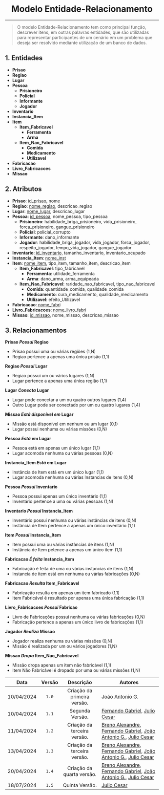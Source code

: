 <center>

# Modelo Entidade-Relacionamento

</center>

---


> O modelo Entidade-Relacionamento tem como principal função, descrever itens, em outras palavras entidades, que são utilizadas para representar participantes de um cenário em um problema que deseja ser resolvido mediante utilização de um banco de dados.

## 1. Entidades

- **Prisao**
- **Regiao**
- **Lugar**
- **Pessoa**
  - **Prisioneiro**
  - **Policial**
  - **Informante**
  - **Jogador**
- **Inventario**
- **Instancia_Item**
- **Item**
  - **Item_Fabricavel**
    - **Ferramenta**
    - **Arma**
  - **Item_Nao_Fabricavel**
    - **Comida**
    - **Medicamento**
    - **Utilizavel**
- **Fabricacao**
- **Livro_Fabricacoes**
- **Missao**

## 2. Atributos

- **Prisao**: <ins>id_prisao</ins>, nome
- **Regiao**: <ins>nome_regiao</ins>, descricao_regiao
- **Lugar**: <ins>nome_lugar</ins>, descricao_lugar
- **Pessoa**: <ins>id_pessoa</ins>, nome_pessoa, tipo_pessoa
  - **Prisioneiro**: habilidade_briga_prisioneiro, vida_prisioneiro, forca_prisioneiro, gangue_prisioneiro
  - **Policial**: policial_corrupto
  - **Informante**: dano_informante
  - **Jogador**: habilidade_briga_jogador, vida_jogador, forca_jogador, respeito_jogador, tempo_vida_jogador, gangue_jogador
- **Inventario**: <span style="text-decoration: underline; text-decoration-style: dotted;">id_inventario</span>, tamanho_inventario, inventario_ocupado
- **Instancia_Item**: <span style="text-decoration: underline; text-decoration-style: dotted;">nome_inst</span>
- **Item**: <ins>nome_item</ins>, tipo_item, tamanho_item, descricao_item
  - **Item_Fabricavel**: tipo_fabricavel
    - **Ferramenta**: utilidade_ferramenta
    - **Arma**: dano_arma, arma_equipeada
  - **Item_Nao_Fabricavel**: raridade_nao_fabricavel, tipo_nao_fabricavel
    - **Comida**: quantidade_comida, qualidade_comida
    - **Medicamento**: cura_medicamento, qualidade_medicamento
    - **Utilizavel**: efeito_Utilizavel
- **Fabricacao**: <span style="text-decoration: underline; text-decoration-style: dotted;">nome_fabri</span>
- **Livro_Fabricacoes**: <ins>nome_livro_fabri</ins>
- **Missao**: <ins>id_missao</ins>, nome_missao, descricao_missao

## 3. Relacionamentos

**Prisao _Possui_ Regiao**

- Prisao possui uma ou várias regiões (1,N)
- Regiao pertence a apenas uma única prisão (1,1)

**Regiao _Possui_ Lugar**

- Regiao possui um ou vários lugares (1,N)
- Lugar pertence a apenas uma única região (1,1)

**Lugar _Conecta_ Lugar**

- Lugar pode conectar a um ou quatro outros lugares (1,4)
- Outro Lugar pode ser conectado por um ou quatro lugares (1,4)

**Missao _Está disponivel em_ Lugar**

- Missão está disponível em nenhum ou um lugar (0,1)
- Lugar possui nenhuma ou várias missões (0,N)

**Pessoa _Está_ em Lugar**

- Pessoa está em apenas um único lugar (1,1)
- Lugar acomoda nenhuma ou várias pessoas (0,N)

**Instancia_Item _Está_ em Lugar**

- Instância de Item está em um único lugar (1,1)
- Lugar acomoda nenhuma ou várias Instancias de itens (0,N)

**Pessoa _Possui_ Inventario**

- Pessoa possui apenas um único inventário (1,1)
- Inventário pertence a uma ou várias pessoas (1,N)

**Inventario _Possui_ Instancia_Item**

- Inventário possui nenhuma ou várias instâncias de itens (0,N)
- Instância de Item pertence a apenas um único inventário (1,1)

**Item _Possui_ Instancia_Item**

- Item possui uma ou várias instâncias de itens (1,N)
- Instância de Item petence a apenas um único item (1,1)

**Fabricacao _É feita_ Instancia_Item**

- Fabricação é feita de uma ou várias instancias de itens (1,N)
- Instancia de item está em nenhuma ou várias fabricações (0,N)

**Fabricacao _Resulta_ Item_Fabricavel**

- Fabricação resulta em apenas um item fabricado (1,1)
- Item Fabricável é resultado por apenas uma única fabricação (1,1)

**Livro_Fabricacoes _Possui_ Fabricao**

- Livro de Fabricações possui nenhuma ou várias fabricações (0,N)
- Fabricação pertence a apenas um único livro de fabricações (1,1)

**Jogador _Realiza_ Missao**

- Jogador realiza nenhuma ou várias missões (0,N)
- Missão é realizada por um ou vários jogadores (1,N)

**Missao _Dropa_ Item_Nao_Fabricavel**

- Missão dropa apenas um item não fabricável (1,1)
- Item Não Fabricável é dropado por uma ou várias missões (1,N)


<div style="margin: 0 auto; width: fit-content;">

| Data       | Versão | Descrição                   | Autores                                                                                                                                                                                                 |
|:----------:|:------:|:---------------------------:| ------------------------------------------------------------------------------------------------------------------------------------------------------------------------------------------------------- |
| 10/04/2024 | `1.0`  | Criação da primeira versão. | [João Antonio G.](https://github.com/joaoseisei)                                                                                                                                                        |
| 10/04/2024 | `1.1`  | Segunda Versão.             | [Fernando Gabriel](https://github.com/show-dawn), [Julio Cesar](https://github.com/julio1099)                                                                                                           |
| 11/04/2024 | `1.2`  | Criação da terceira versão. | [Breno Alexandre](https://github.com/brenoalexandre0), [Fernando Gabriel](https://github.com/show-dawn), [João Antonio G.](https://github.com/joaoseisei),  [Julio Cesar](https://github.com/julio1099) |
| 13/04/2024 | `1.3`  | Criação da terceira versão. | [Breno Alexandre](https://github.com/brenoalexandre0), [Fernando Gabriel](https://github.com/show-dawn), [João Antonio G.](https://github.com/joaoseisei),  [Julio Cesar](https://github.com/julio1099) |
| 20/04/2024 | `1.4`  | Criação da quarta versão.   | [Breno Alexandre](https://github.com/brenoalexandre0), [Fernando Gabriel](https://github.com/show-dawn), [João Antonio G.](https://github.com/joaoseisei),  [Julio Cesar](https://github.com/julio1099) |
| 18/07/2024 | `1.5`  | Quinta Versão.             | [Julio Cesar](https://github.com/julio1099)                                     

</div>